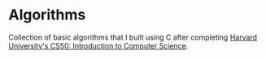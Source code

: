 # Algorithms

Collection of basic algorithms that I built using C after completing [Harvard University's CS50: Introduction to Computer Science](https://pll.harvard.edu/course/cs50-introduction-computer-science?delta=0).
